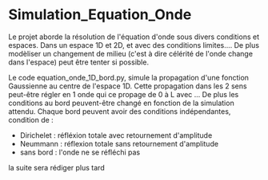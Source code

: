 # Simulation_Equation_Onde

Le projet aborde la résolution de l'équation d'onde sous divers conditions et espaces. Dans un espace 1D et 2D, et avec des conditions limites.... De plus modèliser un changement de milieu (c'est à dire célérité de l'onde change dans l'espace) peut être tenter si possible.

Le code equation_onde_1D_bord.py, simule la propagation d'une fonction Gaussienne au centre de l'espace 1D. Cette propagation dans les 2 sens peut-être régler en 1 onde qui ce propage de 0 à L avec ...
De plus les conditions au bord peuvent-être changé en fonction de la simulation attendu. Chaque bord peuvent avoir des conditions indépendantes, condition de :
- Dirichelet : réfléxion totale avec retournement d'amplitude
- Neummann : réflexion totale sans retournement d'amplitude
- sans bord : l'onde ne se réfléchi pas

la suite sera rédiger plus tard


